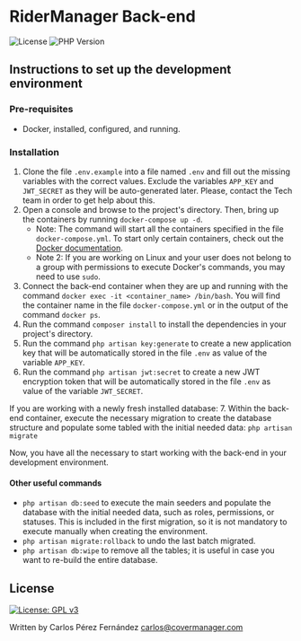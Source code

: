 # RiderManager Back-end

![License](https://img.shields.io/badge/license-Private-red)
![PHP Version](https://img.shields.io/badge/PHP-%5E8.0-blue)

## Instructions to set up the development environment

### Pre-requisites

- Docker, installed, configured, and running.

### Installation

1. Clone the file `.env.example` into a file named `.env` and fill out the missing variables with the correct values. Exclude the variables `APP_KEY` and `JWT_SECRET` as they will be auto-generated later. Please, contact the Tech team in order to get help about this.
2. Open a console and browse to the project's directory. Then, bring up the containers by running `docker-compose up -d`.
    - Note: The command will start all the containers specified in the file `docker-compose.yml`. To start only certain containers, check out the [Docker documentation](https://docs.docker.com/compose/).
    - Note 2: If you are working on Linux and your user does not belong to a group with permissions to execute Docker's commands, you may need to use `sudo`.
3. Connect the back-end container when they are up and running with the command `docker exec -it <container_name> /bin/bash`. You will find the container name in the file `docker-compose.yml` or in the output of the command `docker ps`.
4. Run the command `composer install` to install the dependencies in your project's directory.
5. Run the command `php artisan key:generate` to create a new application key that will be automatically stored in the file `.env` as value of the variable `APP_KEY`.
6. Run the command `php artisan jwt:secret` to create a new JWT encryption token that will be automatically stored in the file `.env` as value of the variable `JWT_SECRET`.

If you are working with a newly fresh installed database:
7. Within the back-end container, execute the necessary migration to create the database structure and populate some tabled with the initial needed data: `php artisan migrate`
    
Now, you have all the necessary to start working with the back-end in your development environment.

#### Other useful commands

- `php artisan db:seed` to execute the main seeders and populate the database with the initial needed data, such as roles, permissions, or statuses. This is included in the first migration, so it is not mandatory to execute manually when creating the environment.
- `php artisan migrate:rollback` to undo the last batch migrated.
- `php artisan db:wipe` to remove all the tables; it is useful in case you want to re-build the entire database.

## License
[![License: GPL v3](https://img.shields.io/badge/License-GPLv3-blue.svg)](https://www.gnu.org/licenses/gpl-3.0)

Written by Carlos Pérez Fernández <carlos@covermanager.com>
